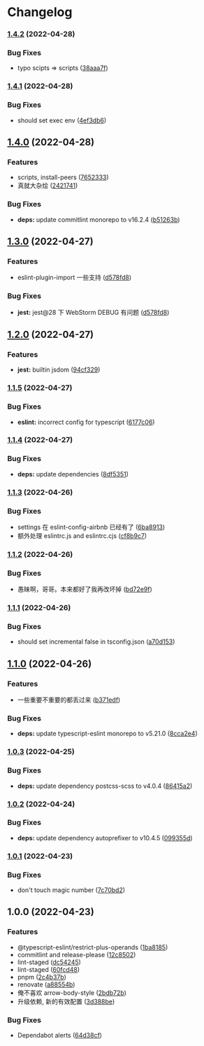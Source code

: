 # Changelog

### [1.4.2](https://github.com/powerfulyang/lint/compare/v1.4.1...v1.4.2) (2022-04-28)


### Bug Fixes

* typo scipts => scripts ([38aaa7f](https://github.com/powerfulyang/lint/commit/38aaa7f80e5be3db9187ce8187d953071376acbc))

### [1.4.1](https://github.com/powerfulyang/lint/compare/v1.4.0...v1.4.1) (2022-04-28)


### Bug Fixes

* should set exec env ([4ef3db6](https://github.com/powerfulyang/lint/commit/4ef3db6a20f7c09a53f7877006c000fca572c88c))

## [1.4.0](https://github.com/powerfulyang/lint/compare/v1.3.0...v1.4.0) (2022-04-28)


### Features

* scripts, install-peers ([7652333](https://github.com/powerfulyang/lint/commit/76523332005767fb6bdaf1183e79252817ad189e))
* 真就大杂烩 ([2421741](https://github.com/powerfulyang/lint/commit/24217415d491357e3a08c2ac8ec2e0a42612bb1b))


### Bug Fixes

* **deps:** update commitlint monorepo to v16.2.4 ([b51263b](https://github.com/powerfulyang/lint/commit/b51263bbe8f5bb266d28a269a04e9995ca059069))

## [1.3.0](https://github.com/powerfulyang/lint/compare/v1.2.0...v1.3.0) (2022-04-27)


### Features

* eslint-plugin-import 一些支持 ([d578fd8](https://github.com/powerfulyang/lint/commit/d578fd8816619d86677f87a90ee7409c553df764))


### Bug Fixes

* **jest:** jest@28 下 WebStorm DEBUG 有问题 ([d578fd8](https://github.com/powerfulyang/lint/commit/d578fd8816619d86677f87a90ee7409c553df764))

## [1.2.0](https://github.com/powerfulyang/lint/compare/v1.1.5...v1.2.0) (2022-04-27)


### Features

* **jest:** builtin jsdom ([94cf329](https://github.com/powerfulyang/lint/commit/94cf329ff295b115efba8969bfea74268d33d598))

### [1.1.5](https://github.com/powerfulyang/lint/compare/v1.1.4...v1.1.5) (2022-04-27)


### Bug Fixes

* **eslint:** incorrect config for typescript ([6177c06](https://github.com/powerfulyang/lint/commit/6177c061a7a43c751321bdf1f376dab010cd0f3b))

### [1.1.4](https://github.com/powerfulyang/lint/compare/v1.1.3...v1.1.4) (2022-04-27)


### Bug Fixes

* **deps:** update dependencies ([8df5351](https://github.com/powerfulyang/lint/commit/8df5351f1342d463a24089890e699d578f4811ac))

### [1.1.3](https://github.com/powerfulyang/lint/compare/v1.1.2...v1.1.3) (2022-04-26)


### Bug Fixes

* settings 在 eslint-config-airbnb 已经有了 ([6ba8913](https://github.com/powerfulyang/lint/commit/6ba89139d354735579a632d3540da41fd93e57d5))
* 额外处理 eslintrc.js and eslintrc.cjs ([cf8b9c7](https://github.com/powerfulyang/lint/commit/cf8b9c7a537db1727f3fc2f2892a386b272384a4))

### [1.1.2](https://github.com/powerfulyang/lint/compare/v1.1.1...v1.1.2) (2022-04-26)


### Bug Fixes

* 愚昧啊，哥哥。本来都好了我再改坏掉 ([bd72e9f](https://github.com/powerfulyang/lint/commit/bd72e9f9c9e227a3596bd5054037f901ddc0962d))

### [1.1.1](https://github.com/powerfulyang/lint/compare/v1.1.0...v1.1.1) (2022-04-26)


### Bug Fixes

* should set incremental false in tsconfig.json ([a70d153](https://github.com/powerfulyang/lint/commit/a70d153d11fb4a90c3585de1d35a63d3f92c9fe4))

## [1.1.0](https://github.com/powerfulyang/lint/compare/v1.0.3...v1.1.0) (2022-04-26)


### Features

* 一些重要不重要的都丢过来 ([b371edf](https://github.com/powerfulyang/lint/commit/b371edf29a3de178e9e0a5a0c17e2c2be8920dae))


### Bug Fixes

* **deps:** update typescript-eslint monorepo to v5.21.0 ([8cca2e4](https://github.com/powerfulyang/lint/commit/8cca2e4f717a27f2c8ad11d13d0a6023cdcb4f08))

### [1.0.3](https://github.com/powerfulyang/lint/compare/v1.0.2...v1.0.3) (2022-04-25)


### Bug Fixes

* **deps:** update dependency postcss-scss to v4.0.4 ([86415a2](https://github.com/powerfulyang/lint/commit/86415a29c15369a4e98ea290fe88ca270ce262aa))

### [1.0.2](https://github.com/powerfulyang/lint/compare/v1.0.1...v1.0.2) (2022-04-24)


### Bug Fixes

* **deps:** update dependency autoprefixer to v10.4.5 ([099355d](https://github.com/powerfulyang/lint/commit/099355d15fcf89b90ad4bf236d205d6b44bd2563))

### [1.0.1](https://github.com/powerfulyang/lint/compare/v1.0.0...v1.0.1) (2022-04-23)


### Bug Fixes

* don't touch magic number ([7c70bd2](https://github.com/powerfulyang/lint/commit/7c70bd2f4a6d64f9c11f91b50ab223668764b99f))

## 1.0.0 (2022-04-23)


### Features

* @typescript-eslint/restrict-plus-operands ([1ba8185](https://github.com/powerfulyang/lint/commit/1ba8185a14f3be876126a84b8d8eb14e5910f23e))
* commitlint and release-please ([12c8502](https://github.com/powerfulyang/lint/commit/12c850221c95779f8db3d782c11d61b6a488632e))
* lint-staged ([dc54245](https://github.com/powerfulyang/lint/commit/dc54245980dc35c83a476ce975a8177b5a50fd72))
* lint-staged ([60fcd48](https://github.com/powerfulyang/lint/commit/60fcd48117c707fdc19fec160ac41f21f7c4a125))
* pnpm ([2c4b37b](https://github.com/powerfulyang/lint/commit/2c4b37b918bf24f2c97f793a9faac51790e4c0fd))
* renovate ([a88554b](https://github.com/powerfulyang/lint/commit/a88554b5d47e383816588d35dea222fa63cfb942))
* 俺不喜欢 arrow-body-style ([2bdb72b](https://github.com/powerfulyang/lint/commit/2bdb72b477843711894570318c0e4d0c1ed9567a))
* 升级依赖, 新的有效配置 ([3d388be](https://github.com/powerfulyang/lint/commit/3d388bec486a26171d8eac654d43e104005d8673))


### Bug Fixes

* Dependabot alerts ([64d38cf](https://github.com/powerfulyang/lint/commit/64d38cf148aff526d770df79b3edf22c8f37c15d))
